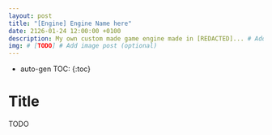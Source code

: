 ```yaml
---
layout: post
title: "[Engine] Engine Name here"
date: 2126-01-24 12:00:00 +0100
description: My own custom made game engine made in [REDACTED]... # Add post description (optional)
img: # [TODO] # Add image post (optional)
---
```

* auto-gen TOC:
{:toc}

# Title
TODO
